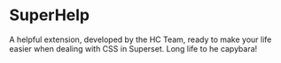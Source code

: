 # SuperHelp
A helpful extension, developed by the HC Team, ready to make your life easier when dealing with CSS in Superset. Long life to he capybara!
